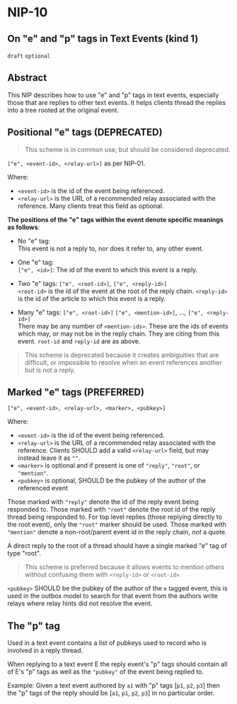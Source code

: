 NIP-10
======


On "e" and "p" tags in Text Events (kind 1)
-------------------------------------------

`draft` `optional`

## Abstract
This NIP describes how to use "e" and "p" tags in text events, especially those that are replies to other text events.  It helps clients thread the replies into a tree rooted at the original event.

## Positional "e" tags (DEPRECATED)
>This scheme is in common use; but should be considered deprecated.

`["e", <event-id>, <relay-url>]`  as per NIP-01.

Where:

 * `<event-id>` is the id of the event being referenced.
 * `<relay-url>` is the URL of a recommended relay associated with the reference.  Many clients treat this field as optional.

**The positions of the "e" tags within the event denote specific meanings as follows**:

 * No "e" tag: <br>
 This event is not a reply to, nor does it refer to, any other event.

 * One "e" tag: <br>
 `["e", <id>]`: The id of the event to which this event is a reply.

 * Two "e" tags:  `["e", <root-id>]`, `["e", <reply-id>]` <br>
 `<root-id>` is the id of the event at the root of the reply chain.  `<reply-id>` is the id of the article to which this event is a reply.

 * Many "e" tags: `["e", <root-id>]` `["e", <mention-id>]`, ..., `["e", <reply-id>]`<br>
There may be any number of `<mention-ids>`.  These are the ids of events which may, or may not be in the reply chain.
They are citing from this event.  `root-id` and `reply-id` are as above.

>This scheme is deprecated because it creates ambiguities that are difficult, or impossible to resolve when an event references another but is not a reply.

## Marked "e" tags (PREFERRED)
`["e", <event-id>, <relay-url>, <marker>, <pubkey>]`

Where:

 * `<event-id>` is the id of the event being referenced.
 * `<relay-url>` is the URL of a recommended relay associated with the reference. Clients SHOULD add a valid `<relay-url>` field, but may instead leave it as `""`.
 * `<marker>` is optional and if present is one of `"reply"`, `"root"`, or `"mention"`.
 * `<pubkey>` is optional, SHOULD be the pubkey of the author of the referenced event

Those marked with `"reply"` denote the id of the reply event being responded to.  Those marked with `"root"` denote the root id of the reply thread being responded to. For top level replies (those replying directly to the root event), only the `"root"` marker should be used. Those marked with `"mention"` denote a non-root/parent event id in the reply chain, *not* a quote.

A direct reply to the root of a thread should have a single marked "e" tag of type "root".

>This scheme is preferred because it allows events to mention others without confusing them with `<reply-id>` or `<root-id>`.

`<pubkey>` SHOULD be the pubkey of the author of the `e` tagged event, this is used in the outbox model to search for that event from the authors write relays where relay hints did not resolve the event.

## The "p" tag
Used in a text event contains a list of pubkeys used to record who is involved in a reply thread.

When replying to a text event E the reply event's "p" tags should contain all of E's "p" tags as well as the `"pubkey"` of the event being replied to.

Example:  Given a text event authored by `a1` with "p" tags [`p1`, `p2`, `p3`] then the "p" tags of the reply should be [`a1`, `p1`, `p2`, `p3`]
in no particular order.
